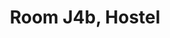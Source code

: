 ---
basin: 'No'
cudn: true
floor: Ground
grade: 1
images:
- /assets/images/rooms/h/J4b_1.jpg
- /assets/images/rooms/h/j4b_2.jpg
- /assets/images/rooms/h/j4b_3.jpg
living_room: 'No'
location: Hostel
name: J4b
network: Wired and Wireless
title: Room J4b, Hostel
---